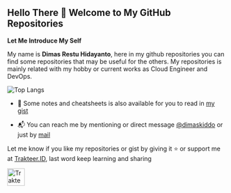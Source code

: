 ## Hello There 👋 Welcome to My GitHub Repositories

**Let Me Introduce My Self**

My name is **Dimas Restu Hidayanto**, here in my github repositories you can find some repositories that may be useful for the others. My repositories is mainly related with my hobby or current works as Cloud Engineer and DevOps.

![Top Langs](https://github-readme-stats.vercel.app/api/top-langs/?username=dimaskiddo&layout=compact)

- 📙 Some notes and cheatsheets is also available for you to read in [my gist](https://gist.github.com/dimaskiddo)

- 📬 You can reach me by mentioning or direct message [@dimaskiddo](https://twitter.com/dimaskiddo) or just by [mail](mailto:drh.dimasrestu@gmail.com)

Let me know if you like my repositories or gist by giving it ⭐️ or support me at [Trakteer.ID](https://trakteer.id/dimaskiddo/tip), last word keep learning and sharing

<a href="https://trakteer.id/dimaskiddo/tip" target="_blank"><img id="wse-buttons-preview" src="https://cdn.trakteer.id/images/embed/trbtn-red-6.png" height="40" style="border: 0px; height: 40px;" alt="Trakteer Saya"></a>
